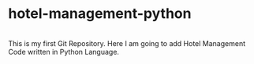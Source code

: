 # hotel-management-python
<br>
This is my first Git Repository. Here I am going to add Hotel Management Code written in Python Language.
